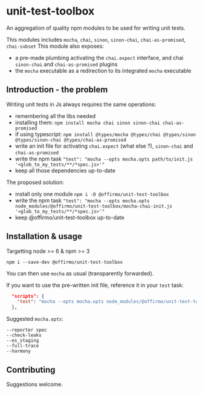 # unit-test-toolbox
An aggregation of quality npm modules to be used for writing unit tests.

This modules includes `mocha`, `chai`, `sinon`, `sinon-chai`, `chai-as-promised`, `chai-subset`
This module also exposes:
- a pre-made plumbing activating the `chai.expect` interface, and chai `sinon-chai` and `chai-as-promised` plugins
- the `mocha` executable as a redirection to its integrated `mocha` executable


## Introduction - the problem
Writing unit tests in Js always requires the same operations:
* remembering all the libs needed
* installing them: `npm install mocha chai sinon sinon-chai chai-as-promised`
* if using typescript: `npm install @types/mocha @types/chai @types/sinon @types/sinon-chai @types/chai-as-promised`
* write an init file for activating `chai.expect` (what else ?), `sinon-chai` and `chai-as-promised`
* write the npm task `"test": "mocha --opts mocha.opts path/to/init.js '<glob_to_my_tests/**/*spec.js>'"`
* keep all those dependencies up-to-date

The proposed solution:
* install only one module `npm i -D @offirmo/unit-test-toolbox`
* write the npm task `"test": "mocha --opts mocha.opts node_modules/@offirmo/unit-test-toolbox/mocha-chai-init.js '<glob_to_my_tests/**/*spec.js>'"`
* keep @offirmo/unit-test-toolbox up-to-date


## Installation & usage
Targetting node >= 6 & npm >= 3

```shell
npm i --save-dev @offirmo/unit-test-toolbox
```

You can then use `mocha` as usual (transparently forwarded).

If you want to use the pre-written init file, reference it in your `test` task:
```json
  "scripts": {
    "test": "mocha --opts mocha.opts node_modules/@offirmo/unit-test-toolbox/mocha-chai-init.js 'test/unit/src/**/*spec.js'"
  },
```

Suggested `mocha.opts`:
```
--reporter spec
--check-leaks
--es_staging
--full-trace
--harmony
```


## Contributing
Suggestions welcome.
